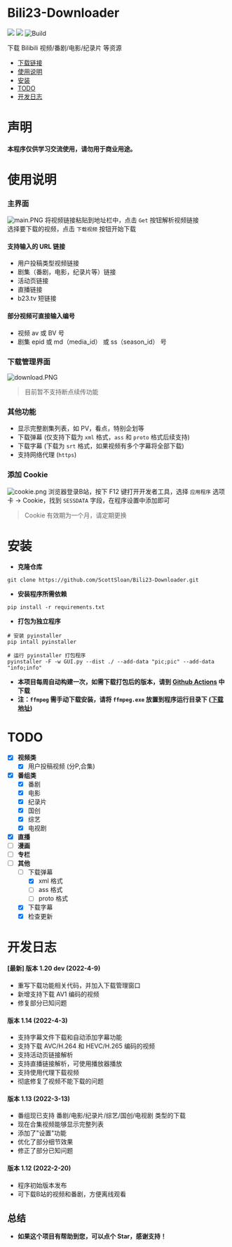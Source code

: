 # Bili23-Downloader
![](https://img.shields.io/badge/Latest_Version-1.14-green.svg) ![](https://img.shields.io/badge/Python-3.8.10-green.svg) ![Build](https://github.com/ScottSloan/Bili23-Downloader/actions/workflows/build.yml/badge.svg)
 
下载 Bilibili 视频/番剧/电影/纪录片 等资源  

+ [下载链接](https://github.com/ScottSloan/Bili23-Downloader/releases)
+ [使用说明](#使用说明)
+ [安装](#安装)
+ [TODO](#to-do)
+ [开发日志](#开发日志)
# 声明
#### **本程序仅供学习交流使用，请勿用于商业用途。**  
# 使用说明
### **主界面**
![main.PNG](https://s2.loli.net/2022/04/09/pdlOtZ28yf5F4nU.png)
将视频链接粘贴到地址栏中，点击 `Get` 按钮解析视频链接  
选择要下载的视频，点击 `下载视频` 按钮开始下载
#### **支持输入的 URL 链接**
- 用户投稿类型视频链接
- 剧集（番剧，电影，纪录片等）链接
- 活动页链接
- 直播链接
- b23.tv 短链接
#### **部分视频可直接输入编号**
- 视频 av 或 BV 号
- 剧集 epid 或 md（media_id） 或 ss（season_id） 号
### **下载管理界面**
![download.PNG](https://s2.loli.net/2022/04/09/Z2p9cEJsuwqCoAI.png)
> 目前暂不支持断点续传功能
### **其他功能**
- 显示完整剧集列表，如 PV，看点，特别企划等
- 下载弹幕 (仅支持下载为 `xml` 格式，`ass` 和 `proto` 格式后续支持)
- 下载字幕 (下载为 `srt` 格式，如果视频有多个字幕将全部下载)
- 支持网络代理 (`https`)

### **添加 Cookie**
![cookie.png](https://s2.loli.net/2022/04/09/caH5VFbSzRM6mwK.png)
浏览器登录B站，按下 F12 键打开开发者工具，选择 `应用程序` 选项卡 -> Cookie，找到 `SESSDATA` 字段，在程序设置中添加即可 
> Cookie 有效期为一个月，请定期更换
# 安装
- **克隆仓库**
```
git clone https://github.com/ScottSloan/Bili23-Downloader.git
```
- **安装程序所需依赖**
```
pip install -r requirements.txt
```
- **打包为独立程序**
```
# 安装 pyinstaller
pip intall pyinstaller

# 运行 pyinstaller 打包程序
pyinstaller -F -w GUI.py --dist ./ --add-data "pic;pic" --add-data "info;info"
```
- **本项目每周自动构建一次，如需下载打包后的版本，请到 [Github Actions](https://github.com/ScottSloan/Bili23-Downloader/actions) 中下载**
- **注：`ffmpeg` 需手动下载安装，请将 `ffmpeg.exe` 放置到程序运行目录下 ([下载地址](http://www.ffmpeg.org/download.html))**

# TODO
- [X] **视频类**
  - [X] 用户投稿视频 (分P,合集)
- [X] **番组类**
  - [X] 番剧
  - [X] 电影
  - [X] 纪录片
  - [X] 国创
  - [X] 综艺
  - [X] 电视剧
- [X] **直播**
- [ ] **漫画**
- [ ] **专栏**
- [ ] **其他**
  - [ ] 下载弹幕
    - [X] xml 格式
    - [ ] ass 格式
    - [ ] proto 格式
  - [X] 下载字幕
  - [X] 检查更新
# 开发日志
#### **[最新] 版本 1.20 dev (2022-4-9)**
- 重写下载功能相关代码，并加入下载管理窗口
- 新增支持下载 AV1 编码的视频
- 修复部分已知问题
#### **版本 1.14 (2022-4-3)**
- 支持字幕文件下载和自动添加字幕功能
- 支持下载 AVC/H.264 和 HEVC/H.265 编码的视频
- 支持活动页链接解析
- 支持直播链接解析，可使用播放器播放
- 支持使用代理下载视频
- 彻底修复了视频不能下载的问题
#### **版本 1.13 (2022-3-13)**
- 番组现已支持 番剧/电影/纪录片/综艺/国创/电视剧 类型的下载
- 现在合集视频能够显示完整列表
- 添加了"设置"功能
- 优化了部分细节效果
- 修正了部分已知问题
#### **版本 1.12 (2022-2-20)**
- 程序初始版本发布
- 可下载B站的视频和番剧，方便离线观看
## 总结
- **如果这个项目有帮助到您，可以点个 Star，感谢支持！**
